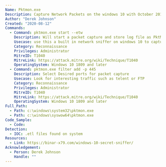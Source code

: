 ```yaml
---
Name: Pktmon.exe
Description: Capture Network Packets on the windows 10 with October 2018 Update or later.
Author: "Derek Johnson"
Created: "2020-08-12"
Commands:
  - Command: pktmon.exe start --etw
    Description: Will start a packet capture and store log file as PktMon.etl. Use pktmon.exe stop
    Usecase: use this a built in network sniffer on windows 10 to capture senstive traffic
    Category: Reconnaissance
    Privileges: Administrator
    MitreID: T1040
    MitreLink: https://attack.mitre.org/wiki/Technique/T1040
    OperatingSystem: Windows 10 1809 and later
  - Command: pktmon.exe filter add -p 445
    Description: Select Desired ports for packet capture
    Usecase: Look for interesting traffic such as telent or FTP
    Category: Reconnaissance
    Privileges: Administrator
    MitreID: T1040
    MitreLink: https://attack.mitre.org/wiki/Technique/T1040
    OperatingSystem: Windows 10 1809 and later
Full_Path:
  - Path: c:\windows\system32\pktmon.exe
  - Path: c:\windows\syswow64\pktmon.exe
Code_Sample:
  - Code:
Detection:
  - IOC: .etl files found on system
Resources:
  - Link: https://binar-x79.com/windows-10-secret-sniffer/
Acknowledgement:
  - Person: Derek Johnson
    Handle: ""
---
```

